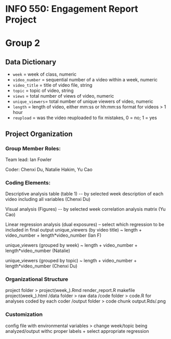 # INFO 550: Engagement Report Project
# Group 2

## Data Dictionary

- `week`          = week of class, numeric
- `video_number`  = sequential number of a video within a week, numeric
- `video_title`   = title of video file, string
- `topic`         = topic of video, string
- `views`         = total number of views of video, numeric
- `unique_viewers`= total number of unique viewers of video, numeric
- `length`        = length of video, either mm:ss or hh:mm:ss format for videos > 1 hour
- `reupload`      = was the video reuploaded to fix mistakes, 0 = no; 1 = yes

## Project Organization

### Group Member Roles:

  Team lead: Ian Fowler

  Coder: Chenxi Du, Natalie Hakim, Yu Cao

### Coding Elements:

Descriptive analysis table (table 1) -- by selected week description of each video including all variables (Chenxi Du)

Visual analysis (Figures) -- by selected week correlation analysis matrix (Yu Cao)

Linear regression analysis (dual exposures)  – select which regression to be included in final output unique_viewers (by video title) ~ length + video_number + length*video_number (Ian F)

unique_viewers (grouped by week) ~ length + video_number + length*video_number (Natalie)

unique_viewers (grouped by topic) ~ length + video_number + length*video_number (Chenxi Du)

### Organizational Structure

project folder > project(week_).Rmd render_report.R makefile project(week_).html
                 /data folder > raw data
                 /code folder > code.R for analyses coded by each coder
                 /output folder > code chunk output.Rds/.png

### Customization

config file with environmental variables > change week/topic being analyzed/output withc proper labels + select appropriate regression